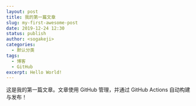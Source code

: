 ```yaml
---
layout: post
title: 我的第一篇文章
slug: my-first-awesome-post
date: 2019-12-24 12:30
status: publish
author: <sogakeji>
categories: 
  - 默认分类
tags: 
  - 博客
  - GitHub
excerpt: Hello World!
---
```


这是我的第一篇文章。文章使用 GitHub 管理，并通过 GitHub Actions 自动构建与发布！
